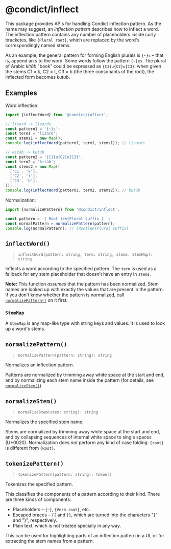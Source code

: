 # @condict/inflect

This package provides APIs for handling Condict inflection pattern. As the name may suggest, an _inflection pattern_ describes how to inflect a word. The inflection pattern contains any number of placeholders inside curly bracketes, like `{Plural root}`, which are replaced by the word's correspondingly named stems.

As an example, the general pattern for forming English plurals is `{~}s` – that is, append an _s_ to the word. Some words follow the pattern `{~}es`. The plural of Arabic _kitāb_ "book" could be expressed as `{C1}u{C2}u{C3}`: when given the stems C1 = k, C2 = t, C3 = b (the three consonants of the root), the inflected form becomes _kutub_.

## Examples

Word inflection:

```javascript
import {inflectWord} from '@condict/inflect';

// lizard -> lizards
const pattern1 = '{~}s';
const term1 = 'lizard';
const stems1 = new Map();
console.log(inflectWord(pattern1, term1, stems1)); // lizards

// kitāb -> kutub
const pattern2 = '{C1}u{C2}u{C3}';
const term2 = 'kitāb';
const stems2 = new Map([
  ['C1', 'k'],
  ['C2', 't'],
  ['C3', 'b'],
]);
console.log(inflectWord(pattern2, term2, stems2)); // kutub
```

Normalization:

```javascript
import {normalizePattern} from '@condict/inflect';

const pattern = '{ Root }en{Plural suffix } ';
const normalPattern = normalizePattern(pattern);
console.log(normalPattern); // {Root}en{Plural suffix}
```

## `inflectWord()`

> `inflectWord(pattern: string, term: string, stems: StemMap): string`

Inflects a word according to the specified pattern. The `term` is used as a fallback for any stem placeholder that doesn't have an entry in `stems`.

**Note:** This function _assumes_ that the pattern has been normalized. Stem names are looked up with exactly the values that are present in the pattern. If you don't know whether the pattern is normalized, call [`normalizePattern()`](#normalizepattern) on it first.

### `StemMap`

A `StemMap` is any map-like type with string keys and values. It is used to look up a word's stems.

## `normalizePattern()`

> `normalizePattern(pattern: string): string`

Normalizes an inflection pattern.

Patterns are normalized by trimming away white space at the start and end, and by normalizing each stem name inside the pattern (for details, see [`normalizeStem()`](#normalizestem)).

## `normalizeStem()`

> `normalizeStem(stem: string): string`

Normalizes the specified stem name.

Stems are normalized by trimming away white space at the start and end, and by collapsing sequences of internal white space to single spaces (U+0020). Normalization does _not_ perform any kind of case folding: `{root}` is different from `{Root}`.

## `tokenizePattern()`

> `tokenizePattern(pattern: string): Token[]`

Tokenizes the specified pattern.

This classifies the components of a pattern according to their kind. There are three kinds of components:

* Placeholders – `{~}`, `{Verb root}`, etc.
* Escaped braces – `{{` and `}}`, which are turned into the characters "{" and "}", respectively.
* Plain text, which is not treated specially in any way.

This can be used for highlighting parts of an inflection pattern in a UI, or for extracting the stem names from a pattern.
